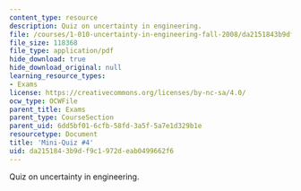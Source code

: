 ```yaml
---
content_type: resource
description: Quiz on uncertainty in engineering.
file: /courses/1-010-uncertainty-in-engineering-fall-2008/da2151843b9df9c1972deab0499662f6_mini_quiz_4.pdf
file_size: 118368
file_type: application/pdf
hide_download: true
hide_download_original: null
learning_resource_types:
- Exams
license: https://creativecommons.org/licenses/by-nc-sa/4.0/
ocw_type: OCWFile
parent_title: Exams
parent_type: CourseSection
parent_uid: 6dd5bf01-6cfb-58fd-3a5f-5a7e1d329b1e
resourcetype: Document
title: 'Mini-Quiz #4'
uid: da215184-3b9d-f9c1-972d-eab0499662f6
---
```

Quiz on uncertainty in engineering.